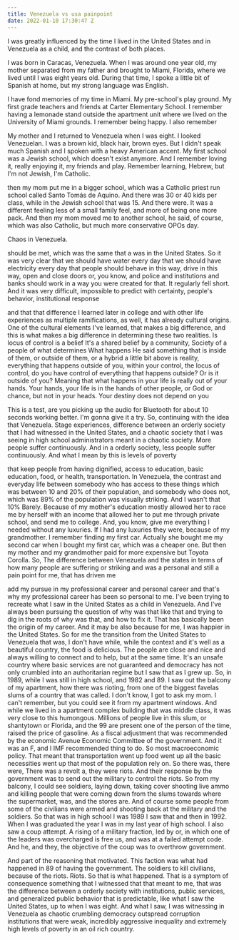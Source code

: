 ```yaml
---
title: Venezuela vs usa painpoint
date: 2022-01-10 17:30:47 Z
---
```


I was greatly influenced by the time I lived in the United States and in Venezuela as a child, and the contrast of both places.

I was born in Caracas, Venezuela. When I was around one year old, my mother separated from my father and brought to Miami, Florida, where we lived until I was eight years old.  During that time, I spoke a little bit of Spanish at home, but my strong language was English. 

I have fond memories of my time in Miami. My pre-school's play ground. My first grade teachers and friends at Carter Elementary School. I remember having a lemonade stand outside the apartment unit where we lived on the University of Miami grounds. I remember being happy.  I also remember 

My mother and I returned to Venezuela when I was eight. I looked Venezuelan. I was a brown kid, black hair, brown eyes. But I didn't speak much Spanish and I spoken with a heavy American accent. My first school was a Jewish school, which doesn't exist anymore. And I remember loving it, really enjoying it, my friends and play. Remember learning, Hebrew, but I'm not Jewish, I'm Catholic. 

then my mom put me in a bigger school, which was a Catholic priest run school called Santo Tomás de Aquino. And there was 30 or 40 kids per class, while in the Jewish school that was 15. And there were. It was a different feeling less of a small family feel, and more of being one more pack. And then my mom moved me to another school, he said, of course, which was also Catholic, but much more conservative OPOs day.

Chaos in Venezuela.

should be met, which was the same that a was in the United States. So it was very clear that we should have water every day that we should have electricity every day that people should behave in this way, drive in this way, open and close doors or, you know, and police and institutions and banks should work in a way you were created for that. It regularly fell short. And it was very difficult, impossible to predict with certainty, people's behavior, institutional response

and that that difference I learned later in college and with other life experiences as multiple ramifications, as well, it has already cultural origins. One of the cultural elements I've learned, that makes a big difference, and this is what makes a big difference in determining these two realities. Is locus of control is a belief It's a shared belief by a community, Society of a people of what determines What happens He said something that is inside of them, or outside of them, or a hybrid a little bit above is reality, everything that happens outside of you, within your control, the locus of control, do you have control of everything that happens outside? Or is it outside of you? Meaning that what happens in your life is really out of your hands. Your hands, your life is in the hands of other people, or God or chance, but not in your heads. Your destiny does not depend on you

This is a test, are you picking up the audio for Bluetooth for about 10 seconds working better. I'm gonna give it a try. So, continuing with the idea that Venezuela. Stage experiences, difference between an orderly society that I had witnessed in the United States, and a chaotic society that I was seeing in high school administrators meant in a chaotic society. More people suffer continuously. And in a orderly society, less people suffer continuously. And what I mean by this is levels of poverty

that keep people from having dignified, access to education, basic education, food, or health, transportation. In Venezuela, the contrast and everyday life between somebody who has access to these things which was between 10 and 20% of their population, and somebody who does not, which was 89% of the population was visually striking. And I wasn't that 10% Barely. Because of my mother's education mostly allowed her to race me by herself with an income that allowed her to put me through private school, and send me to college. And, you know, give me everything I needed without any luxuries. If I had any luxuries they were, because of my grandmother. I remember finding my first car. Actually she bought me my second car when I bought my first car, which was a cheaper one. But then my mother and my grandmother paid for more expensive but Toyota Corolla. So, The difference between Venezuela and the states in terms of how many people are suffering or striking and was a personal and still a pain point for me, that has driven me

add my pursue in my professional career and personal career and that's why my professional career has been so personal to me. I've been trying to recreate what I saw in the United States as a child in Venezuela. And I've always been pursuing the question of why was that like that and trying to dig in the roots of why was that, and how to fix it. That has basically been the origin of my career. And it may be also because for me, I was happier in the United States. So for me the transition from the United States to Venezuela that was, I don't have while, while the context and it's well as a beautiful country, the food is delicious. The people are close and nice and always willing to connect and to help, but at the same time. It's an unsafe country where basic services are not guaranteed and democracy has not only crumbled into an authoritarian regime but I saw that as I grew up. So, in 1989, while I was still in high school, and 1982 and 89. I saw out the balcony of my apartment, how there was rioting, from one of the biggest favelas slums of a country that was called. I don't know, I got to ask my mom. I can't remember, but you could see it from my apartment windows. And while we lived in a apartment complex building that was middle class, it was very close to this humongous. Millions of people live in this slum, or shantytown or Florida, and the 99 are present one of the person of the time, raised the price of gasoline. As a fiscal adjustment that was recommended by the economic Avenue Economic Committee of the government. And it was an F, and I IMF recommended thing to do. So most macroeconomic policy. That meant that transportation went up food went up all the basic necessities went up that most of the population rely on. So there was, there were, There was a revolt a, they were riots. And their response by the government was to send out the military to control the riots. So from my balcony, I could see soldiers, laying down, taking cover shooting live ammo and killing people that were coming down from the slums towards where the supermarket, was, and the stores are. And of course some people from some of the civilians were armed and shooting back at the military and the soldiers. So that was in high school I was 1989 I saw that and then in 1992. When I was graduated the year I was in my last year of high school. I also saw a coup attempt. A rising of a military fraction, led by or, in which one of the leaders was overcharged is free us, and was at a failed attempt code. And he, and they, the objective of the coup was to overthrow government.

And part of the reasoning that motivated. This faction was what had happened in 89 of having the government. The soldiers to kill civilians, because of the riots. Riots. So that is what happened. That is a symptom of consequence something that I witnessed that that meant to me, that was the difference between a orderly society with institutions, public services, and generalized public behavior that is predictable, like what I saw the United States, up to when I was eight. And what I saw, I was witnessing in Venezuela as chaotic crumbling democracy outspread corruption institutions that were weak, incredibly aggressive inequality and extremely high levels of poverty in an oil rich country.


